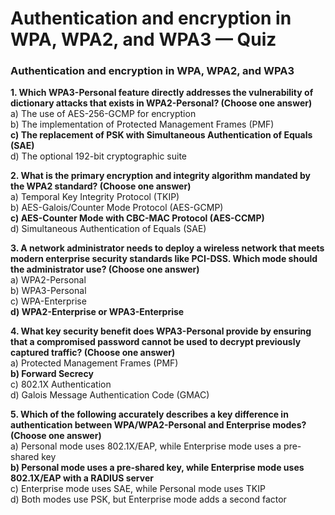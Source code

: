 # Authentication and encryption in WPA, WPA2, and WPA3 — Quiz

### Authentication and encryption in WPA, WPA2, and WPA3

**1. Which WPA3-Personal feature directly addresses the vulnerability of dictionary attacks that exists in WPA2-Personal? (Choose one answer)**\
a) The use of AES-256-GCMP for encryption \
b) The implementation of Protected Management Frames (PMF) \
**c) The replacement of PSK with Simultaneous Authentication of Equals (SAE)**\
d) The optional 192-bit cryptographic suite

**2. What is the primary encryption and integrity algorithm mandated by the WPA2 standard? (Choose one answer)**\
a) Temporal Key Integrity Protocol (TKIP)\
b) AES-Galois/Counter Mode Protocol (AES-GCMP)\
**c) AES-Counter Mode with CBC-MAC Protocol (AES-CCMP)**\
d) Simultaneous Authentication of Equals (SAE)

**3. A network administrator needs to deploy a wireless network that meets modern enterprise security standards like PCI-DSS. Which mode should the administrator use? (Choose one answer)**\
a) WPA2-Personal\
b) WPA3-Personal\
c) WPA-Enterprise\
**d) WPA2-Enterprise or WPA3-Enterprise**

**4. What key security benefit does WPA3-Personal provide by ensuring that a compromised password cannot be used to decrypt previously captured traffic? (Choose one answer)**\
a) Protected Management Frames (PMF)\
**b) Forward Secrecy**\
c) 802.1X Authentication\
d) Galois Message Authentication Code (GMAC)

**5. Which of the following accurately describes a key difference in authentication between WPA/WPA2-Personal and Enterprise modes? (Choose one answer)**\
a) Personal mode uses 802.1X/EAP, while Enterprise mode uses a pre-shared key \
**b) Personal mode uses a pre-shared key, while Enterprise mode uses 802.1X/EAP with a RADIUS server** \
c) Enterprise mode uses SAE, while Personal mode uses TKIP \
d) Both modes use PSK, but Enterprise mode adds a second factor
